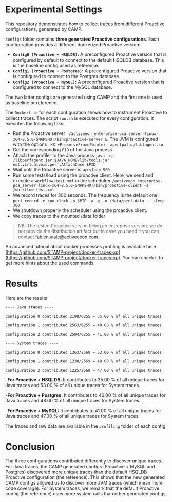 # Experimental Settings
This repository demonstrates how to collect traces from different Proactive configurations, generated by CAMP.

`configs` folder contains **three generated Proactive configurations**. Each configuration provides a different dockerized Proactive version:

- **`Config0 (Proactive + HSQLDB)`:** A preconfigured Proactive version that is configured by default to connect to the default HSQLDB database. This is the baseline config used as reference.
- **`Config1 (Proactive + Postgres)`:** A preconfigured Proactive version that is configured to connect to the Postgres database. 
- **`Config2 (Proactive + MySQL)`:** A preconfigured Proactive version that is configured to connect to the MySQL database. 

The two latter configs are generated using CAMP and the first one is used as baseline or reference.

The `Dockerfile` for each configuration shows how to instrument Proactive to collect traces. The script `run.sh` is executed for every configuration. It executes the following taks:
- Run the Proactive server `
/activeeon_enterprise-pca_server-linux-x64-8.5.0-SNAPSHOT/bin/proactive-server &`. The JVM is configured with the options `-XX:+PreserveFramePointer -agentpath:/liblagent.so`
-  Get the corresponding `PID` of the Java process
- Attach the profiler to the Java process `java -cp /libperfagent.jar:$JAVA_HOME/lib/tools.jar net.virtualvoid.perf.AttachOnce $PID` 
- Wait until the Proactive server is up `sleep 500` 
- Run some tests/load using the proactive client. Here, we send and execute a `workflow-test.xml` in the schedulrer `/activeeon_enterprise-pca_server-linux-x64-8.5.0-SNAPSHOT/bin/proactive-client -s /workflow-test.xml`
- We record traces for 300 seconds. The frequency is the default one `perf record -e cpu-clock -p $PID -a -g -o /data/perf.data -- sleep 300`
- We shutdown properly the scheduler using the proactive client.
- We copy traces to the mounted /data folder
> NB: The tested Proactive version being an entreprise version, we do not provide the distribution artifact but in case you need it you can contact fabien.viale@activeeeon.com.
> 
An advanced tutorial about docker processes profiling is available here [https://github.com/STAMP-project/docker-traces-xp](https://github.com/STAMP-project/docker-traces-xp). You can check it to get more hints about the used commands. 

# Results

Here are the results
```
---- Java traces ----

Configuration 0 contributed 2190/6255 = 35.00 % of all unique traces

Configuration 1 contributed 2563/6255 = 40.00 % of all unique traces

Configuration 2 contributed 2594/6255 = 41.00 % of all unique traces

---- System traces ----

Configuration 0 contributed 1363/2569 = 53.00 % of all unique traces

Configuration 1 contributed 1238/2569 = 48.00 % of all unique traces

Configuration 2 contributed 1225/2569 = 47.00 % of all unique traces
```
-**For Proactive + HSQLDB:**
It contributes to 35.00 % of all unique traces for Java traces and 53.00 % of all unique traces for System traces.

-**For Proactive + Postgres:**
It contributes to 40.00 % of all unique traces for Java traces and 48.00 % of all unique traces for System traces.

-**For Proactive + MySQL:**
It contributes to 41.00 % of all unique traces for Java traces and 47.00 % of all unique traces for System traces.

The traces and raw data are available in the `profiling` folder of each config.
 
# Conclusion 
The three configurations contributed differently to discover unique traces. For Java traces, the CAMP generated configs (Proactive + MySQL and Postgres) discovered more unique traces than the default HSQLDB Proactive configuration (the reference). This shows that the new generated CAMP configs allowed us to discover more JVM traces (which mean more code coverage). For System traces, we remark that the default Proactive config (the reference) uses more system calls than other generated configs. 
 

